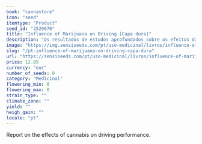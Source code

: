 ```yaml
---
book: "cannastore"
icon: "seed"
itemtype: "Product"
seed_id: "2520070"
title: "Influence of Marijuana on Driving [Capa dura]"
description: "Os resultados de estudos aprofundados sobre os efeitos da canábis sobre a condução. Encomende Comprar Influence of Marijuana on Driving já."
image: "https://img.sensiseeds.com/pt/uso-medicinal/livros/influence-of-marijuana-on-driving-image.png"
slug: "/pt-influence-of-marijuana-on-driving-capa-dura"
url: "https://sensiseeds.com/pt/uso-medicinal/livros/influence-of-marijuana-on-driving?a_aid=cannastore"
price: 12.85
currency: "eur"
number_of_seeds: 0
category: "Medicinal"
flowering_min: 0
flowering_max: 0
strain_type: ""
climate_zone: ""
yield: ""
heigh_gain: ""
locale: "pt"
---
```

Report on the effects of cannabis on driving performance.
